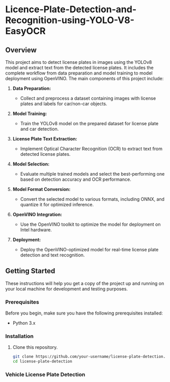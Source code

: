 # Licence-Plate-Detection-and-Recognition-using-YOLO-V8-EasyOCR

## Overview
This project aims to detect license plates in images using the YOLOv8 model and extract text from the detected license plates. It includes the complete workflow from data preparation and model training to model deployment using OpenVINO. The main components of this project include:

1. **Data Preparation:**
   - Collect and preprocess a dataset containing images with license plates and labels for car/non-car objects.

2. **Model Training:**
   - Train the YOLOv8 model on the prepared dataset for license plate and car detection.

3. **License Plate Text Extraction:**
   - Implement Optical Character Recognition (OCR) to extract text from detected license plates.

4. **Model Selection:**
   - Evaluate multiple trained models and select the best-performing one based on detection accuracy and OCR performance.

5. **Model Format Conversion:**
   - Convert the selected model to various formats, including ONNX, and quantize it for optimized inference.

6. **OpenVINO Integration:**
   - Use the OpenVINO toolkit to optimize the model for deployment on Intel hardware.

7. **Deployment:**
   - Deploy the OpenVINO-optimized model for real-time license plate detection and text recognition.

## Getting Started
These instructions will help you get a copy of the project up and running on your local machine for development and testing purposes.

### Prerequisites
Before you begin, make sure you have the following prerequisites installed:

- Python 3.x

### Installation
1. Clone this repository.
   ```bash
   git clone https://github.com/your-username/license-plate-detection.git
   cd license-plate-detection

### Vehicle License Plate Detection
   
